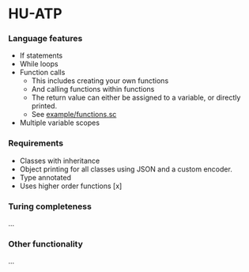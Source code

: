 # HU-ATP
 
### Language features

- If statements
- While loops 
- Function calls
  - This includes creating your own functions
  - And calling functions within functions
  - The return value can either be assigned to a variable, or directly printed.
  - See [example/functions.sc](./example/functions.sc)
- Multiple variable scopes

### Requirements

- Classes with inheritance
- Object printing for all classes using JSON and a custom encoder.
- Type annotated                
- Uses higher order functions [x]

### Turing completeness

...

### Other functionality

...